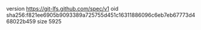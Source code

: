 version https://git-lfs.github.com/spec/v1
oid sha256:f821ee6905b9093389a725755d451c16311886096c6eb7eb67773d468022b459
size 5925
